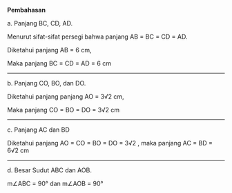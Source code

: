 **Pembahasan**

a. Panjang BC, CD, AD.

Menurut sifat-sifat persegi bahwa panjang AB = BC = CD = AD.

Diketahui panjang AB = 6 cm,

Maka panjang BC = CD = AD = 6 cm

---

b. Panjang CO, BO, dan DO. 

Diketahui panjang panjang AO = 3√2 cm,

Maka panjang CO = BO = DO = 3√2 cm

---

c. Panjang AC dan BD

Diketahui panjang AO = CO = BO = DO = 3√2 , maka panjang AC
= BD = 6√2 cm

---

d. Besar Sudut ABC dan AOB.

m∠ABC = 90° dan m∠AOB = 90°